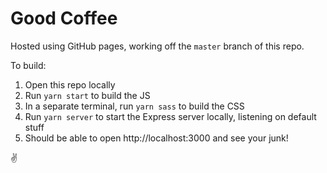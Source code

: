 # Good Coffee
Hosted using GitHub pages, working off the `master` branch of this repo.

To build:

  1. Open this repo locally
  2. Run `yarn start` to build the JS
  3. In a separate terminal, run `yarn sass` to build the CSS
  4. Run `yarn server` to start the Express server locally, listening on default stuff
  5. Should be able to open http://localhost:3000 and see your junk!

✌️
